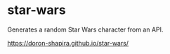 # star-wars
Generates a random Star Wars character from an API.

https://doron-shapira.github.io/star-wars/
